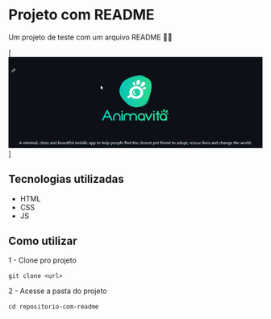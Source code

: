 # Projeto com README
Um projeto de teste com um arquivo README 🐱‍🏍

[<img src="./tela.gif" alt="gif da tela inicial do projeto xyz">]

## Tecnologias utilizadas
- HTML
- CSS
- JS

## Como utilizar

1 - Clone pro projeto
```
git clone <url>
```

2 - Acesse a pasta do projeto
```
cd repositorio-com-readme
```